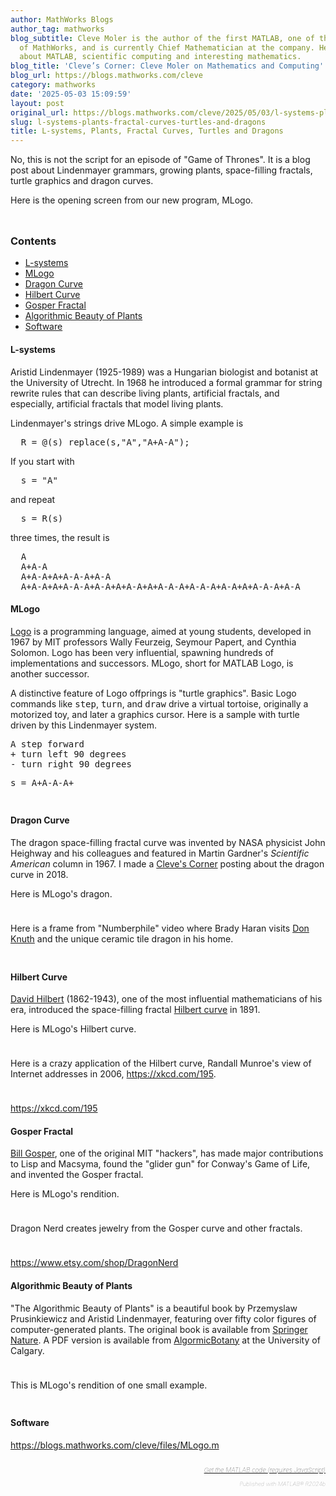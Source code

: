 ```yaml
---
author: MathWorks Blogs
author_tag: mathworks
blog_subtitle: Cleve Moler is the author of the first MATLAB, one of the founders
  of MathWorks, and is currently Chief Mathematician at the company. He writes here
  about MATLAB, scientific computing and interesting mathematics.
blog_title: 'Cleve’s Corner: Cleve Moler on Mathematics and Computing'
blog_url: https://blogs.mathworks.com/cleve
category: mathworks
date: '2025-05-03 15:09:59'
layout: post
original_url: https://blogs.mathworks.com/cleve/2025/05/03/l-systems-plants-fractal-curves-turtles-and-dragons/?s_tid=feedtopost
slug: l-systems-plants-fractal-curves-turtles-and-dragons
title: L-systems, Plants, Fractal Curves, Turtles and Dragons
---
```


<div class="content"><!--introduction-->
<p>No, this is not the script for an episode of "Game of Thrones". It is a blog post about Lindenmayer grammars, growing plants, space-filling fractals, turtle graphics and dragon curves.</p>

<p>Here is the opening screen from our new program, MLogo.</p>

<p>
<img alt="" hspace="5" src="http://blogs.mathworks.com/cleve/files/MLogo.png" vspace="5" /> </p>

<!--/introduction-->
<h3>Contents</h3>
<div>
<ul>
<li>
<a href="https://feeds.feedburner.com/mathworks/moler#e4c73f18-5203-41ab-aae7-29dfc3c677bc">L-systems</a>
</li>
<li>
<a href="https://feeds.feedburner.com/mathworks/moler#2b729287-e100-42ba-9e7f-ceab5a7a41a4">MLogo</a>
</li>
<li>
<a href="https://feeds.feedburner.com/mathworks/moler#fb091433-870d-4ce0-82f6-4310e751f537">Dragon Curve</a>
</li>
<li>
<a href="https://feeds.feedburner.com/mathworks/moler#984588f4-4cb8-4fa5-8978-ec6e07b244b2">Hilbert Curve</a>
</li>
<li>
<a href="https://feeds.feedburner.com/mathworks/moler#27758267-deb0-4d68-9287-7f7af46ef0ec">Gosper Fractal</a>
</li>
<li>
<a href="https://feeds.feedburner.com/mathworks/moler#164f12f3-6e87-42af-b4e5-b38dd5d03010">Algorithmic Beauty of Plants</a>
</li>
<li>
<a href="https://feeds.feedburner.com/mathworks/moler#b0adc2d3-245d-4aca-b9f1-6a19fc7af2f3">Software</a>
</li>
</ul>
</div>

<h4>L-systems<a name="e4c73f18-5203-41ab-aae7-29dfc3c677bc"></a>
</h4>
<p>Aristid Lindenmayer (1925-1989) was a Hungarian biologist and botanist at the University of Utrecht. In 1968 he introduced a formal grammar for string rewrite rules that can describe living plants, artificial fractals, and especially, artificial fractals that model living plants.</p>

<p>Lindenmayer's strings drive MLogo. A simple example is</p>

<pre>  R = @(s) replace(s,"A","A+A-A");</pre>
<p>If you start with</p>

<pre>  s = "A"</pre>
<p>and repeat</p>

<pre>  s = R(s)</pre>
<p>three times, the result is</p>

<pre>  A
  A+A-A
  A+A-A+A+A-A-A+A-A
  A+A-A+A+A-A-A+A-A+A+A-A+A+A-A-A+A-A-A+A-A+A+A-A-A+A-A</pre>
<h4>MLogo<a name="2b729287-e100-42ba-9e7f-ceab5a7a41a4"></a>
</h4>
<p>
<a href="https://en.wikipedia.org/wiki/Logo_(programming_language)">Logo</a> is a programming language, aimed at young students, developed in 1967 by MIT professors Wally Feurzeig, Seymour Papert, and Cynthia Solomon. Logo has been very influential, spawning hundreds of implementations and successors. MLogo, short for MATLAB Logo, is another successor.</p>

<p>A distinctive feature of Logo offprings is "turtle graphics". Basic Logo commands like <tt>step</tt>, <tt>turn</tt>, and <tt>draw</tt> drive a virtual tortoise, originally a motorized toy, and later a graphics cursor. Here is a sample with turtle driven by this Lindenmayer system.</p>

<pre>A step forward
+ turn left 90 degrees
- turn right 90 degrees</pre>
<pre>s = A+A-A-A+</pre>
<p>
<img alt="" hspace="5" src="http://blogs.mathworks.com/cleve/files/Turtle-2.gif" vspace="5" /> </p>

<h4>Dragon Curve<a name="fb091433-870d-4ce0-82f6-4310e751f537"></a>
</h4>
<p>The dragon space-filling fractal curve was invented by NASA physicist John Heighway and his colleagues and featured in Martin Gardner's <i>Scientific American</i> column in 1967. I made a <a href="https://blogs.mathworks.com/cleve/2018/04/06/the-dragon-curve">Cleve's Corner</a> posting about the dragon curve in 2018.</p>

<p>Here is MLogo's dragon.</p>

<p>
<img alt="" hspace="5" src="http://blogs.mathworks.com/cleve/files/Dragon-1.gif" vspace="5" /> </p>

<p>Here is a frame from "Numberphile" video where Brady Haran visits <a href="https://www.youtube.com/watch?v=v678Em6qyzk">Don Knuth</a> and the unique ceramic tile dragon in his home.</p>

<p>
<img alt="" hspace="5" src="http://blogs.mathworks.com/cleve/files/Knuth.png" vspace="5" /> </p>

<h4>Hilbert Curve<a name="984588f4-4cb8-4fa5-8978-ec6e07b244b2"></a>
</h4>
<p>
<a href="https://en.wikipedia.org/wiki/David_Hilbert">David Hilbert</a> (1862-1943), one of the most influential mathematicians of his era, introduced the space-filling fractal <a href="https://en.wikipedia.org/wiki/Hilbert_curve">Hilbert curve</a> in 1891.</p>

<p>Here is MLogo's Hilbert curve.</p>

<p>
<img alt="" hspace="5" src="http://blogs.mathworks.com/cleve/files/Hilbert.gif" vspace="5" /> </p>

<p>Here is a crazy application of the Hilbert curve, Randall Munroe's view of Internet addresses in 2006, <a href="https://xkcd.com/195">https://xkcd.com/195</a>.</p>

<p>
<img alt="" hspace="5" src="http://blogs.mathworks.com/cleve/files/xkcd.png" vspace="5" /> </p>

<p>
<a href="https://xkcd.com/195">https://xkcd.com/195</a>
</p>

<h4>Gosper Fractal<a name="27758267-deb0-4d68-9287-7f7af46ef0ec"></a>
</h4>
<p>
<a href="https://en.wikipedia.org/wiki/Bill_Gosper">Bill Gosper</a>, one of the original MIT "hackers", has made major contributions to Lisp and Macsyma, found the "glider gun" for Conway's Game of Life, and invented the Gosper fractal.</p>

<p>Here is MLogo's rendition.</p>

<p>
<img alt="" hspace="5" src="http://blogs.mathworks.com/cleve/files/Gosper-1.gif" vspace="5" /> </p>

<p>Dragon Nerd creates jewelry from the Gosper curve and other fractals.</p>

<p>
<img alt="" hspace="5" src="http://blogs.mathworks.com/cleve/files/DragonNerd.png" vspace="5" /> </p>

<p>
<a href="https://www.etsy.com/shop/DragonNerd">https://www.etsy.com/shop/DragonNerd</a>
</p>

<h4>Algorithmic Beauty of Plants<a name="164f12f3-6e87-42af-b4e5-b38dd5d03010"></a>
</h4>
<p>"The Algorithmic Beauty of Plants" is a beautiful book by Przemyslaw Prusinkiewicz and Aristid Lindenmayer, featuring over fifty color figures of computer-generated plants. The original book is available from <a href="https://link.springer.com/book/10.1007/978-1-4613-8476-2">Springer Nature</a>. A PDF version is available from <a href="https://algorithmicbotany.org/papers/#abop">AlgormicBotany</a> at the University of Calgary.</p>

<p>
<img alt="" hspace="5" src="http://blogs.mathworks.com/cleve/files/abop.png" vspace="5" /> </p>

<p>This is MLogo's rendition of one small example.</p>

<p>
<img alt="" hspace="5" src="http://blogs.mathworks.com/cleve/files/Plant-2.gif" vspace="5" /> </p>

<h4>Software<a name="b0adc2d3-245d-4aca-b9f1-6a19fc7af2f3"></a>
</h4>
<p>
<a href="https://blogs.mathworks.com/cleve/files/MLogo.m">https://blogs.mathworks.com/cleve/files/MLogo.m</a>
</p>

<!-- 
    function grabCode_038066df016b4e6685a8571703c3f9db() {
        // Remember the title so we can use it in the new page
        title = document.title;

        // Break up these strings so that their presence
        // in the Javascript doesn't mess up the search for
        // the MATLAB code.
        t1='038066df016b4e6685a8571703c3f9db ' + '##### ' + 'SOURCE BEGIN' + ' #####';
        t2='##### ' + 'SOURCE END' + ' #####' + ' 038066df016b4e6685a8571703c3f9db';
    
        b=document.getElementsByTagName('body')[0];
        i1=b.innerHTML.indexOf(t1)+t1.length;
        i2=b.innerHTML.indexOf(t2);
 
        code_string = b.innerHTML.substring(i1, i2);
        code_string = code_string.replace(/REPLACE_WITH_DASH_DASH/g,'--');

        // Use /x3C/g instead of the less-than character to avoid errors 
        // in the XML parser.
        // Use '\x26#60;' instead of '<' so that the XML parser
        // doesn't go ahead and substitute the less-than character. 
        code_string = code_string.replace(/\x3C/g, '\x26#60;');

        copyright = 'Copyright 2025 The MathWorks, Inc.';

        w = window.open();
        d = w.document;
        d.write('<pre>\n');
        d.write(code_string);

        // Add copyright line at the bottom if specified.
        if (copyright.length > 0) {
            d.writeln('');
            d.writeln('%%');
            if (copyright.length > 0) {
                d.writeln('% _' + copyright + '_');
            }
        }

        d.write('</pre>\n');

        d.title = title + ' (MATLAB code)';
        d.close();
    }   
     -->
<p style="text-align: right; font-size: xx-small; font-weight: lighter; font-style: italic; color: gray;">
<br />
<a href=""><span style="font-size: x-small; font-style: italic;">Get 
      the MATLAB code <noscript>(requires JavaScript)</noscript>
</span></a>
<br />
<br />
      Published with MATLAB&reg; R2024b<br />
</p>

</div>

<!--
038066df016b4e6685a8571703c3f9db ##### SOURCE BEGIN #####
%% L-systems, Plants, Fractal Curves, Turtles and Dragons
% No, this is not the script for an episode of "Game of Thrones".
% It is a blog post about
% Lindenmayer grammars, growing plants, space-filling fractals,
% turtle graphics and dragon curves.
%
% Here is the opening screen from our new program, MLogo.
%
% <<MLogo.png>>
%

%% L-systems
% Aristid Lindenmayer (1925-1989) was a Hungarian biologist and
% botanist at the University of Utrecht.  In 1968 he introduced a
% formal grammar for string rewrite rules that can describe  
% living plants, artificial fractals, and especially, artificial
% fractals that model living plants. 
%
% Lindenmayer's strings drive MLogo.  A simple example is
%
%    R = @(s) replace(s,"A","A+A-A");
%
% If you start with
%
%    s = "A"
%
% and repeat
%
%    s = R(s)
%
% three times, the result is
%
%    A
%    A+A-A
%    A+A-A+A+A-A-A+A-A
%    A+A-A+A+A-A-A+A-A+A+A-A+A+A-A-A+A-A-A+A-A+A+A-A-A+A-A
%

%% MLogo
% <https://en.wikipedia.org/wiki/Logo_(programming_language)
% Logo> is a programming language, aimed at young students,
% developed in 1967 by MIT professors Wally Feurzeig, Seymour Papert,
% and Cynthia Solomon.  Logo has been very influential, spawning
% hundreds of implementations and successors.  MLogo, short for
% MATLAB Logo, is another successor.
%
% A distinctive feature of Logo offprings is "turtle graphics".
% Basic Logo commands like |step|, |turn|, and |draw| drive a
% virtual tortoise, originally a motorized toy, and later a graphics 
% cursor.  Here is a sample with turtle driven by this
% Lindenmayer system. 
%
%  A step forward
%  + turn left 90 degrees
%  - turn right 90 degrees
%
%  s = A+A-A-A+ 
%
% <<Turtle-2.gif>>
%

%% Dragon Curve
% The dragon space-filling fractal curve was invented by NASA
% physicist John Heighway and his colleagues and featured in 
% Martin Gardner's _Scientific American_ column in 1967. I made a
% <https://blogs.mathworks.com/cleve/2018/04/06/the-dragon-curve
% Cleve's Corner> posting about the dragon curve in 2018.
%
% Here is MLogo's dragon.
%
% <<Dragon-1.gif>>
%
% Here is a frame from "Numberphile" video where Brady Haran visits
% <https://www.youtube.com/watch?v=v678Em6qyzk Don Knuth>
% and the unique ceramic tile dragon in his home.
%
% <<Knuth.png>>

%% Hilbert Curve
% <https://en.wikipedia.org/wiki/David_Hilbert David Hilbert>
% (1862-1943), one of the most influential mathematicians
% of his era, introduced the space-filling fractal 
% <https://en.wikipedia.org/wiki/Hilbert_curve Hilbert curve>
% in 1891.
%
% Here is MLogo's Hilbert curve.
%
% <<Hilbert.gif>>
%
% Here is a crazy application of the Hilbert curve,
% Randall Munroe's view of Internet addresses in 2006,
% <https://xkcd.com/195>.
%
% <<xkcd.png>>
%
% <https://xkcd.com/195>
%
%% Gosper Fractal
% <https://en.wikipedia.org/wiki/Bill_Gosper Bill Gosper>,
% one of the original MIT "hackers",
% has made major contributions to Lisp and Macsyma,
% found the "glider gun" for Conway's Game of Life,
% and invented the Gosper fractal.
%
% Here is MLogo's rendition.
%
% <<Gosper-1.gif>>
%
% Dragon Nerd creates jewelry from the Gosper curve and other fractals.
%
% <<DragonNerd.png>>
%
% <https://www.etsy.com/shop/DragonNerd>

%% Algorithmic Beauty of Plants
% "The Algorithmic Beauty of Plants" is a beautiful book by
% Przemyslaw Prusinkiewicz and Aristid Lindenmayer, featuring
% over fifty color figures of computer-generated plants.
% The original book is available from 
% <https://link.springer.com/book/10.1007/978-1-4613-8476-2
% Springer Nature>.  A PDF version is available from
% <https://algorithmicbotany.org/papers/#abop
% AlgormicBotany> at the University of Calgary.
%
% <<abop.png>>
%
% This is MLogo's rendition of one small example.
%
% <<Plant-2.gif>>
%

%% Software
%
% <https://blogs.mathworks.com/cleve/files/MLogo.m>

##### SOURCE END ##### 038066df016b4e6685a8571703c3f9db
-->